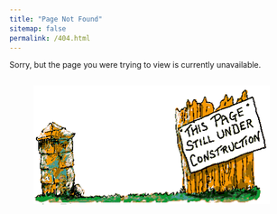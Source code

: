 ```yaml
---
title: "Page Not Found"
sitemap: false
permalink: /404.html
---
```


Sorry, but the page you were trying to view is currently unavailable.

<div style="text-align: center; margin-top: 2em;">
  <img src="/images/Under_Movie_Opt1.gif" alt="" style="max-width: 100%; height: auto;">
</div>
